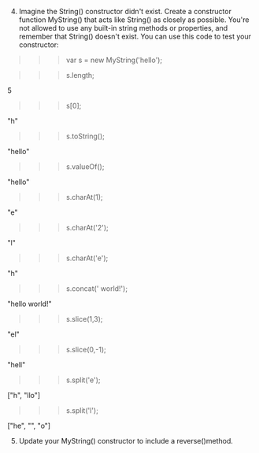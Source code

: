 4. Imagine the String() constructor didn't exist. Create a constructor function MyString() that acts like String() as closely as possible. You're not allowed to use any built-in string methods or properties, and remember that String() doesn't exist. You can use this code to test your constructor:

> > > var s = new MyString('hello');

> > > s.length;

5

> > > s[0];

"h"

> > > s.toString();

"hello"

> > > s.valueOf();

"hello"

> > > s.charAt(1);

"e"

> > > s.charAt('2');

"l"

> > > s.charAt('e');

"h"

> > > s.concat(' world!');

"hello world!"

> > > s.slice(1,3);

"el"

> > > s.slice(0,-1);

"hell"

> > > s.split('e');

["h", "llo"]

> > > s.split('l');

["he", "", "o"]

5. Update your MyString() constructor to include a reverse()method.
